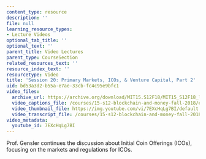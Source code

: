 ```yaml
---
content_type: resource
description: ''
file: null
learning_resource_types:
- Lecture Videos
optional_tab_title: ''
optional_text: ''
parent_title: Video Lectures
parent_type: CourseSection
related_resources_text: ''
resource_index_text: ''
resourcetype: Video
title: 'Session 20: Primary Markets, ICOs, & Venture Capital, Part 2'
uid: bd53a3d2-b55a-e7ae-33cb-fc4c95e9bfc1
video_files:
  archive_url: https://archive.org/download/MIT15.S12F18/MIT15_S12F18_lec20_300k.mp4
  video_captions_file: /courses/15-s12-blockchain-and-money-fall-2018/e005ac7e47a45802bf61ab57b9bacfe7_7EXcHqLg7BI.vtt
  video_thumbnail_file: https://img.youtube.com/vi/7EXcHqLg7BI/default.jpg
  video_transcript_file: /courses/15-s12-blockchain-and-money-fall-2018/8db830650d24c30dcc3266c4cb31e9ea_7EXcHqLg7BI.pdf
video_metadata:
  youtube_id: 7EXcHqLg7BI
---
```


Prof. Gensler continues the discussion about Initial Coin Offerings (ICOs), focusing on the markets and regulations for ICOs.